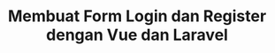 ---
title: Membuat Form Login dan Register dengan Vue dan Laravel
description: Belajar membuat form untuk autentikasi dan pendaftaran pengguna dengan Vue dan Laravel.
thumbnail: './images/membuat-form-login-dan-register-dengan-vue-dan-laravel/thumbnail.png'
tags:
- vue
- laravel
---